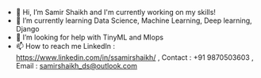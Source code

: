 - 👋 Hi, I’m Samir Shaikh and I'm currently working on my skills!
- 👀 I’m currently learning Data Science, Machine Learning, Deep learning, Django
- 🌱 I’m looking for help with TinyML and Mlops
- 📫 How to reach me LinkedIn : https://www.linkedin.com/in/ssamirshaikh/ , Contact : +91 9870503603 , Email : samirshaikh_ds@outlook.com



<!---
samirds150/samirds150 is a ✨ special ✨ repository because its `README.md` (this file) appears on your GitHub profile.
You can click the Preview link to take a look at your changes.
--->
